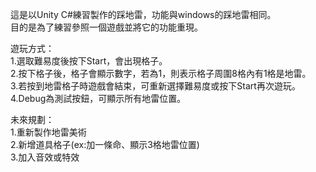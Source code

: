 ﻿這是以Unity C#練習製作的踩地雷，功能與windows的踩地雷相同。<br>
目的是為了練習參照一個遊戲並將它的功能重現。

遊玩方式：<br>
1.選取難易度後按下Start，會出現格子。<br>
2.按下格子後，格子會顯示數字，若為1，則表示格子周圍8格內有1格是地雷。<br>
3.若按到地雷格子時遊戲會結束，可重新選擇難易度或按下Start再次遊玩。<br>
4.Debug為測試按鈕，可顯示所有地雷位置。

未來規劃：<br>
1.重新製作地雷美術<br>
2.新增道具格子(ex:加一條命、顯示3格地雷位置)<br>
3.加入音效或特效